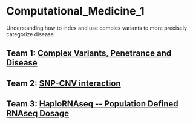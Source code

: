 # Computational_Medicine_1

Understanding how to index and use complex variants to more precisely categorize disease

## Team 1: [Complex Variants, Penetrance and Disease](https://github.com/NCBI-Hackathons/Computational_Medicine_1/tree/master/CVD)

## Team 2: [SNP-CNV interaction](https://github.com/NCBI-Hackathons/Computational_Medicine_1/tree/master/SV)

## Team 3: [HaploRNAseq -- Population Defined RNAseq Dosage](https://github.com/NCBI-Hackathons/Computational_Medicine_1/tree/master/RNAseq)


